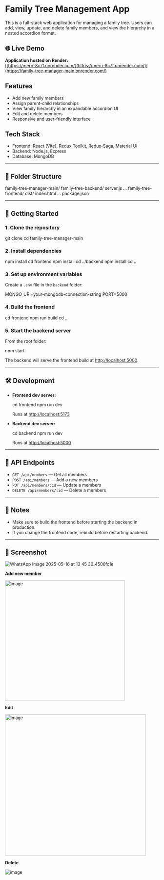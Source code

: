 # Family Tree Management App

This is a full-stack web application for managing a family tree. Users can add, view, update, and delete family members, and view the hierarchy in a nested accordion format.

## 🌐 Live Demo

**Application hosted on Render:**  
[[https://mern-8c7f.onrender.com/](https://mern-8c7f.onrender.com/)](https://family-tree-manager-main.onrender.com/)

## Features

- Add new family members
- Assign parent-child relationships
- View family hierarchy in an expandable accordion UI
- Edit and delete members
- Responsive and user-friendly interface

## Tech Stack

- Frontend: React (Vite), Redux Toolkit, Redux-Saga, Material UI
- Backend: Node.js, Express
- Database: MongoDB

---


## 📁 Folder Structure


family-tree-manager-main/
  family-tree-backend/
    server.js
    ...
  family-tree-frontend/
    dist/
      index.html
    ...
  package.json


---

## 🚀 Getting Started

### 1. **Clone the repository**

git clone <your-repo-url>
cd family-tree-manager-main


### 2. **Install dependencies**

npm install
cd frontend
npm install
cd ../backend
npm install
cd ..

### 3. **Set up environment variables**

Create a `.env` file in the `backend` folder:

MONGO_URI=your-mongodb-connection-string
PORT=5000

### 4. **Build the frontend**

cd frontend
npm run build
cd ..

### 5. **Start the backend server**

From the root folder:

npm start

The backend will serve the frontend build at [http://localhost:5000](http://localhost:5000).

---

## 🛠 Development

- **Frontend dev server:**  
 
  cd frontend
  npm run dev

  Runs at [http://localhost:5173](http://localhost:5173)

- **Backend dev server:**  

  cd backend
  npm run dev

  Runs at [http://localhost:5000](http://localhost:5000)

---

## 🔗 API Endpoints

- `GET /api/members` — Get all members
- `POST /api/members` — Add a new members
- `PUT /api/members/:id` — Update a members
- `DELETE /api/members/:id` — Delete a members

---

## 📝 Notes

- Make sure to build the frontend before starting the backend in production.
- If you change the frontend code, rebuild before restarting backend.

---

## 📄 Screenshot


![WhatsApp Image 2025-05-16 at 13 45 30_4506fc1e](https://github.com/user-attachments/assets/6c3d7cd3-a20d-4ce5-8283-dc168bd00c3c)

**Add new member**

<img width="392" alt="image" src="https://github.com/user-attachments/assets/160a10d5-c752-438a-baca-e33c1afbe7cc" />


**Edit**

<img width="461" alt="image" src="https://github.com/user-attachments/assets/25e98fca-0e99-4b97-b42d-5ced68a34164" />

**Delete**

![image](https://github.com/user-attachments/assets/a2eb6cb0-eacf-4e61-b4be-3bb0ed3246d4)









